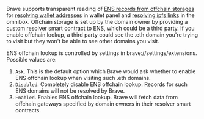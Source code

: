 Brave supports transparent reading of [ENS records from offchain storages](https://docs.ens.domains/dapp-developer-guide/ens-l2-offchain) for [resolving wallet addresses](https://docs.ens.domains/ens-improvement-proposals/ensip-1-ens#addr) in wallet panel and [resolving ipfs links](https://docs.ens.domains/ens-improvement-proposals/ensip-7-contenthash-field) in the omnibox. Offchain storage is set up by the domain owner by providing a custom resolver smart contract to ENS, which could be a third party. If you enable offchain lookup, a third party could see the .eth domain you're trying to visit but they won't be able to see other domains you visit.

ENS offchain lookup is controlled by settings in brave://settings/extensions. Possible values are:
1. `Ask`. This is the default option which Brave would ask whether to enable ENS offchain lookup when visiting such .eth domains.
2. `Disabled`. Completely disable ENS offchain lookup. Records for such ENS domains will not be resolved by Brave.
3. `Enabled`. Enables ENS offchain lookup. Brave will fetch data from offchain gateways specified by domain owners in their resolver smart contracts.